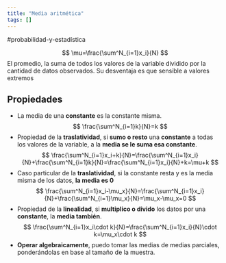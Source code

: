 ```yaml
---
title: "Media aritmética"
tags: []
---
```

#probabilidad-y-estadística 

$$
\mu=\frac{\sum^N_{i=1}x_i}{N}
$$
El promedio, la suma de todos los valores de la variable dividido por la cantidad de datos observados. Su desventaja es que sensible a valores extremos

## Propiedades
- La media de una **constante** es la constante misma.
  $$
  \frac{\sum^N_{i=1}k}{N}=k
  $$
- Propiedad de la **traslatividad**, si **sumo o resto** una **constante** a todas los valores de la variable, a la **media se le suma esa constante**.
  $$
  \frac{\sum^N_{i=1}x_i+k}{N}=\frac{\sum^N_{i=1}x_i}{N}+\frac{\sum^N_{i=1}k}{N}=\frac{\sum^N_{i=1}x_i}{N}+k=\mu+k
  $$
- Caso particular de la **traslatividad**, si la constante resta y es la media misma de los datos, **la media es 0**
  $$
    \frac{\sum^N_{i=1}x_i-\mu_x}{N}=\frac{\sum^N_{i=1}x_i}{N}+\frac{\sum^N_{i=1}\mu_x}{N}=\mu_x-\mu_x=0
  $$
- Propiedad de la **linealidad**, si **multiplico o divido** los datos por una **constante**, la **media también**.
  $$
      \frac{\sum^N_{i=1}x_i\cdot k}{N}=\frac{\sum^N_{i=1}x_i}{N}\cdot k=\mu_x\cdot k
  $$
- **Operar algebraicamente**, puedo tomar las medias de medias parciales, ponderándolas en base al tamaño de la muestra.